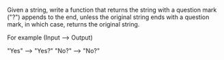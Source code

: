 Given a string, write a function that returns the string with a question mark ("?") appends to the end, unless the original string ends with a question mark, in which case, returns the original string.

For example (Input --> Output)

"Yes" --> "Yes?" 
"No?" --> "No?"